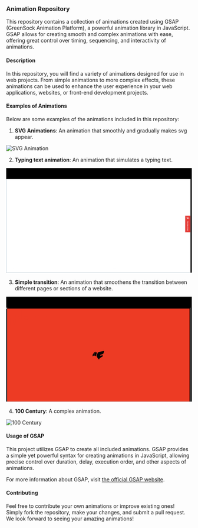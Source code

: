 

### Animation Repository

This repository contains a collection of animations created using GSAP (GreenSock Animation Platform), a powerful animation library in JavaScript. GSAP allows for creating smooth and complex animations with ease, offering great control over timing, sequencing, and interactivity of animations.

#### Description

In this repository, you will find a variety of animations designed for use in web projects. From simple animations to more complex effects, these animations can be used to enhance the user experience in your web applications, websites, or front-end development projects.

#### Examples of Animations

Below are some examples of the animations included in this repository:

1. **SVG Animations**: An animation that smoothly and gradually makes svg appear.

![SVG Animation](tedy.gif)

2. **Typing text animation**: An animation that simulates a typing text.

![Typing text animation](milk.gif)

3. **Simple transition**: An animation that smoothens the transition between different pages or sections of a website.

![Page Transition Animation](falcon.gif)

4. **100 Century**: A complex animation.

![100 Century](100.gif)

#### Usage of GSAP

This project utilizes GSAP to create all included animations. GSAP provides a simple yet powerful syntax for creating animations in JavaScript, allowing precise control over duration, delay, execution order, and other aspects of animations.

For more information about GSAP, visit [the official GSAP website](https://greensock.com/gsap/).

#### Contributing

Feel free to contribute your own animations or improve existing ones! Simply fork the repository, make your changes, and submit a pull request. We look forward to seeing your amazing animations!

